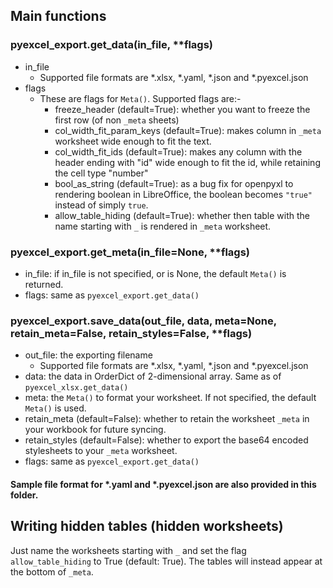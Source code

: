 ## Main functions

### pyexcel_export.get_data(in_file, **flags)

- in_file
    - Supported file formats are *.xlsx, *.yaml, *.json and *.pyexcel.json
- flags
    - These are flags for `Meta()`. Supported flags are:-
        - freeze_header (default=True): whether you want to freeze the first row (of non `_meta` sheets)
        - col_width_fit_param_keys (default=True): makes column in `_meta` worksheet wide enough to fit the text.
        - col_width_fit_ids (default=True): makes any column with the header ending with "id" wide enough to fit the id, while retaining the cell type "number"
        - bool_as_string (default=True): as a bug fix for openpyxl to rendering boolean in LibreOffice, the boolean becomes `"true"` instead of simply `true`.
        - allow_table_hiding (default=True): whether then table with the name starting with `_` is rendered in `_meta` worksheet.

### pyexcel_export.get_meta(in_file=None, **flags)

- in_file: if in_file is not specified, or is None, the default `Meta()` is returned.
- flags: same as `pyexcel_export.get_data()`

### pyexcel_export.save_data(out_file, data, meta=None, retain_meta=False, retain_styles=False, **flags)

- out_file: the exporting filename
    - Supported file formats are *.xlsx, *.yaml, *.json and *.pyexcel.json
- data: the data in OrderDict of 2-dimensional array. Same as of `pyexcel_xlsx.get_data()`
- meta: the `Meta()` to format your worksheet. If not specified, the default `Meta()` is used.
- retain_meta (default=False): whether to retain the worksheet `_meta` in your workbook for future syncing.
- retain_styles (default=False): whether to export the base64 encoded stylesheets to your `_meta` worksheet.
- flags: same as `pyexcel_export.get_data()`

#### Sample file format for \*.yaml and \*.pyexcel.json are also provided in this folder.

## Writing hidden tables (hidden worksheets)

Just name the worksheets starting with `_` and set the flag `allow_table_hiding` to True (default: True). The tables will instead appear at the bottom of `_meta`.
